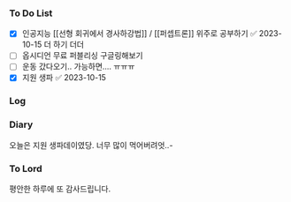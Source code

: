 ### To Do List
- [x] 인공지능 [[선형 회귀에서 경사하강법]] / [[퍼셉트론]] 위주로 공부하기 ✅ 2023-10-15 더 하기 더더
- [ ] 옵시디언 무료 퍼블리싱 구글링해보기
- [ ] 운동 갔다오기.. 가능하면.... ㅠㅠㅠ
- [x] 지원 생파 ✅ 2023-10-15
### Log
### Diary
오늘은 지원 생파데이였당. 너무 많이 먹어버려엇..-
### To Lord
평안한 하루에 또 감사드립니다.